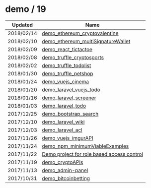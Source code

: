 
  # demo / 19

  | Updated    | Name                                                                                                |
| ---------- | --------------------------------------------------------------------------------------------------- |
| 2018/02/14 | [demo_ethereum_cryptovalentine](https://github.com/marcpre/demo_ethereum_cryptovalentine)           |
| 2018/02/10 | [demo_ethereum_multiSignatureWallet](https://github.com/marcpre/demo_ethereum_multiSignatureWallet) |
| 2018/02/09 | [demo_react_tictactoe](https://github.com/marcpre/demo_react_tictactoe)                             |
| 2018/02/08 | [demo_truffle_cryptosports](https://github.com/marcpre/demo_truffle_cryptosports)                   |
| 2018/02/02 | [demo_truffle_todolist](https://github.com/marcpre/demo_truffle_todolist)                           |
| 2018/01/30 | [demo_truffle_petshop](https://github.com/marcpre/demo_truffle_petshop)                             |
| 2018/01/24 | [demo_vuejs_cinema](https://github.com/marcpre/demo_vuejs_cinema)                                   |
| 2018/01/20 | [demo_laravel_vuejs_todo](https://github.com/marcpre/demo_laravel_vuejs_todo)                       |
| 2018/01/16 | [demo_laravel_screener](https://github.com/marcpre/demo_laravel_screener)                           |
| 2018/01/03 | [demo_laravel_todo](https://github.com/marcpre/demo_laravel_todo)                                   |
| 2017/12/25 | [demo_bootstrap_search](https://github.com/marcpre/demo_bootstrap_search)                           |
| 2017/12/10 | [demo_laravel_wiki](https://github.com/marcpre/demo_laravel_wiki)                                   |
| 2017/12/03 | [demo_laravel_acl](https://github.com/marcpre/demo_laravel_acl)                                     |
| 2017/11/26 | [demo_vuejs_imgurAPI](https://github.com/marcpre/demo_vuejs_imgurAPI)                               |
| 2017/11/24 | [demo_npm_minimumViableExamples](https://github.com/marcpre/demo_npm_minimumViableExamples)         |
| 2017/11/22 | [Demo project for role based access control](https://github.com/marcpre/demo_npm_rbac)              |
| 2017/11/19 | [demo_cryptoAPIs](https://github.com/marcpre/demo_cryptoAPIs)                                       |
| 2017/11/13 | [demo_admin-panel](https://github.com/marcpre/demo_admin-panel)                                     |
| 2017/10/31 | [demo_bitcoinbetting](https://github.com/marcpre/demo_bitcoinbetting)                               |
  